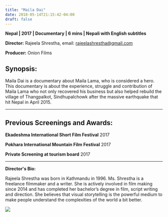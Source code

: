 ```yaml
---
title: "Maila Dai"
date: 2018-05-14T21:15:42-04:00
draft: false
---
```


**Nepal | 2017 | Documentary | 6 mins | Nepali with English subtitles**

**Director:** Rajeela Shrestha, email: rajeelashrestha@gmail.com

**Producer:** Onion Films

## Synopsis:

Maila Dai is a documentary about Maila Lama, who is considered a hero. This documentary is about the experience, struggle and contribution of Maila Lama who not only recovered his business but also helped rebuild the village of Thangpalkot, Sindhupalchowk after the massive earthquake that hit Nepal in April 2015. 

---

## Previous Screenings and Awards:

**Ekadeshma International Short Film Festival**  2017

**Pokhara International Mountain Film Festival** 2017

**Private Screening at tourism board** 2017 

---

**Director's Bio:**

Rajeela Shrestha was born in Kathmandu in 1996. Ms. Shrestha is a freelance filmmaker and a writer. She is actively involved in film making since 2014 and has completed her bachelor’s degree in film, script writing and direction. She believes that visual storytelling is the powerful medium to make people understand the complexities of the world a bit better.

![](/images/maila-dai.png)